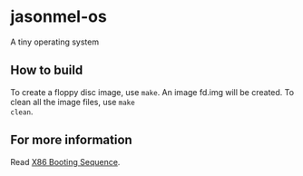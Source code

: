 jasonmel-os
===========

A tiny operating system

## How to build
To create a floppy disc image, use <code>make</code>. An image fd.img will be created.
To clean all the image files, use <code>make clean</code>.

## For more information
Read [X86 Booting Sequence](http://people.cs.nctu.edu.tw/~huangmc/works/web/Boot_x86/Boot_x86.html "X86 Booting Sequence").
